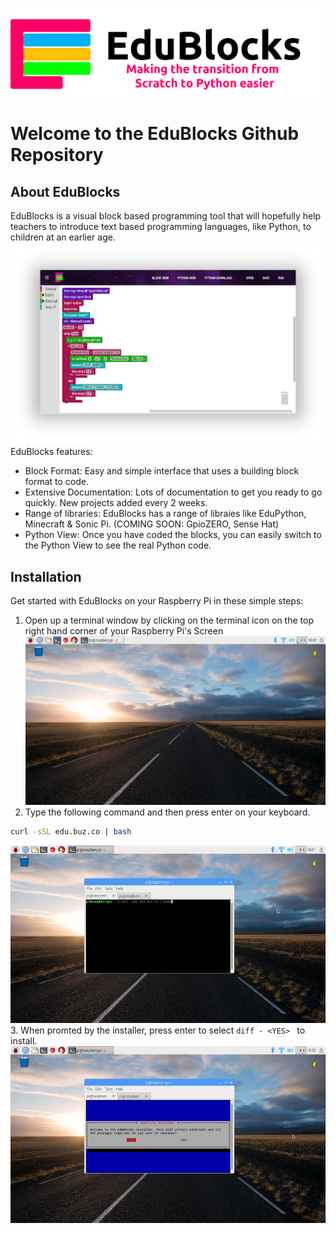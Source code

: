 ![alt tag](edublocks-header.png)

Welcome to the EduBlocks Github Repository
=========

About EduBlocks
---------------
EduBlocks is a visual block based programming tool that will hopefully help teachers to introduce text based programming languages, like Python, to children at an earlier age.
![alt tag](screenshot.png)
EduBlocks features:
* Block Format:
Easy and simple interface that uses a building block format to code.
* Extensive Documentation:
Lots of documentation to get you ready to go quickly. New projects added every 2 weeks.
* Range of libraries:
EduBlocks has a range of libraies like EduPython, Minecraft & Sonic Pi. (COMING SOON: GpioZERO, Sense Hat)
* Python View:
Once you have coded the blocks, you can easily switch to the Python View to see the real Python code.

Installation
------------
Get started with EduBlocks on your Raspberry Pi in these simple steps:

1. Open up a terminal window by clicking on the terminal icon on the top right hand corner of your Raspberry Pi's Screen
![alt tag](1.png)
2. Type the following command and then press enter on your keyboard.
```bash
curl -sSL edu.buz.co | bash
```
![alt tag](2.png)
3. When promted by the installer, press enter to select ```diff - <YES> ``` to install.
![alt tag](3.png)


